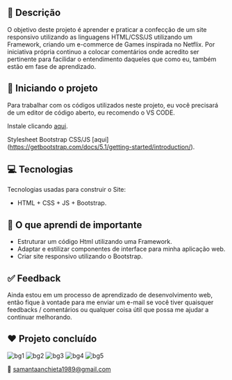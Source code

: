 
##  :memo: Descrição

O objetivo deste projeto é aprender e praticar a confecção de um site responsivo utilizando as linguagens HTML/CSS/JS utilizando um Framework, criando um e-commerce de Games inspirada no Netflix.
Por iniciativa própria continuo a colocar comentários onde acredito ser pertinente para facilidar o entendimento daqueles que como eu, também estão em fase de aprendizado.


## :running: Iniciando o projeto

Para trabalhar com os códigos utilizados neste projeto, eu você precisará de um editor de código aberto, eu recomendo o VS CODE.

Instale clicando [aqui](https://code.visualstudio.com/).

Stylesheet Bootstrap CSS/JS  [aqui] (https://getbootstrap.com/docs/5.1/getting-started/introduction/).



## :computer: Tecnologias

Tecnologias usadas para construir o Site:

- HTML + CSS + JS + Bootstrap.



## :notebook_with_decorative_cover: O que aprendi de importante

- Estruturar um código Html utilizando uma Framework.
- Adaptar e estilizar componentes de interface para minha aplicação web.
- Criar site responsivo utilizando o Bootstrap.



## :white_check_mark: Feedback
Ainda estou em um processo de aprendizado de desenvolvimento web, então fique à vontade para me enviar um e-mail se você tiver quaisquer feedbacks / comentários ou qualquer coisa útil que possa me ajudar a continuar melhorando.



## :hearts: Projeto concluído

![bg1](https://user-images.githubusercontent.com/99623159/154583775-466f30a7-b963-42c2-bf6b-c5610cf3a476.png)
![bg2](https://user-images.githubusercontent.com/99623159/154583781-98288827-9fed-4878-9d7a-ce03c191552a.png)
![bg3](https://user-images.githubusercontent.com/99623159/154583786-52107593-c506-4ae3-8960-289058959763.png)
![bg4](https://user-images.githubusercontent.com/99623159/154583787-f87d0401-c691-4deb-8ba0-c5b5697d853b.png)
![bg5](https://user-images.githubusercontent.com/99623159/154583789-8af1cbcc-f56b-4b25-a5ac-93b662ca4511.png)


:email: samantaanchieta1989@gmail.com

